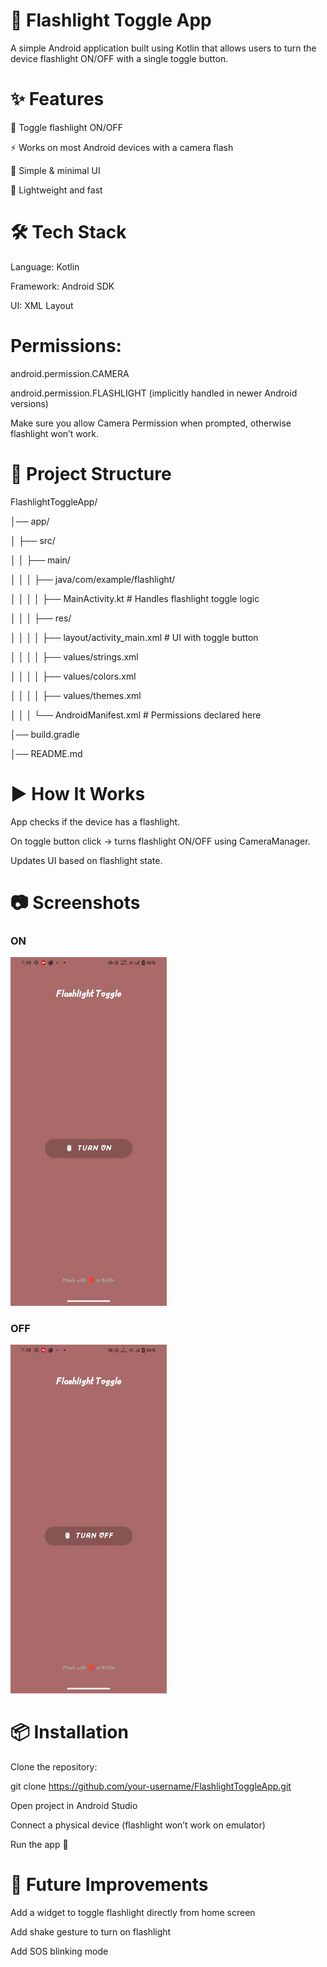 # 📱 Flashlight Toggle App

A simple Android application built using Kotlin that allows users to turn the device flashlight ON/OFF with a single toggle button.

# ✨ Features

🔦 Toggle flashlight ON/OFF

⚡ Works on most Android devices with a camera flash

🎨 Simple & minimal UI

🚀 Lightweight and fast

# 🛠️ Tech Stack

Language: Kotlin

Framework: Android SDK

UI: XML Layout

# Permissions:

android.permission.CAMERA

android.permission.FLASHLIGHT (implicitly handled in newer Android versions)

Make sure you allow Camera Permission when prompted, otherwise flashlight won’t work.


# 📂 Project Structure

FlashlightToggleApp/

│── app/

│   ├── src/

│   │   ├── main/

│   │   │   ├── java/com/example/flashlight/

│   │   │   │   ├── MainActivity.kt   # Handles flashlight toggle logic

│   │   │   ├── res/

│   │   │   │   ├── layout/activity_main.xml  # UI with toggle button

│   │   │   │   ├── values/strings.xml

│   │   │   │   ├── values/colors.xml

│   │   │   │   ├── values/themes.xml

│   │   │   └── AndroidManifest.xml   # Permissions declared here

│── build.gradle

│── README.md

# ▶️ How It Works

App checks if the device has a flashlight.

On toggle button click → turns flashlight ON/OFF using CameraManager.

Updates UI based on flashlight state.

# 📷 Screenshots 

### ON

<img src="Screenshots/flashlight_output1.jpg" alt="ON" width="250"/>

### OFF

<img src="Screenshots/flashlight_output2.jpg" alt="OFF" width="250"/>


# 📦 Installation

Clone the repository:

git clone https://github.com/your-username/FlashlightToggleApp.git


Open project in Android Studio

Connect a physical device (flashlight won’t work on emulator)

Run the app 🚀


# 🚀 Future Improvements

Add a widget to toggle flashlight directly from home screen

Add shake gesture to turn on flashlight

Add SOS blinking mode
